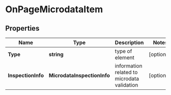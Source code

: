 # OnPageMicrodataItem


## Properties

| Name | Type | Description | Notes |
|------------ | ------------- | ------------- | -------------|
**Type** | **string** | type of element |[optional]|
**InspectionInfo** | **MicrodataInspectionInfo** | information related to microdata validation |[optional]|